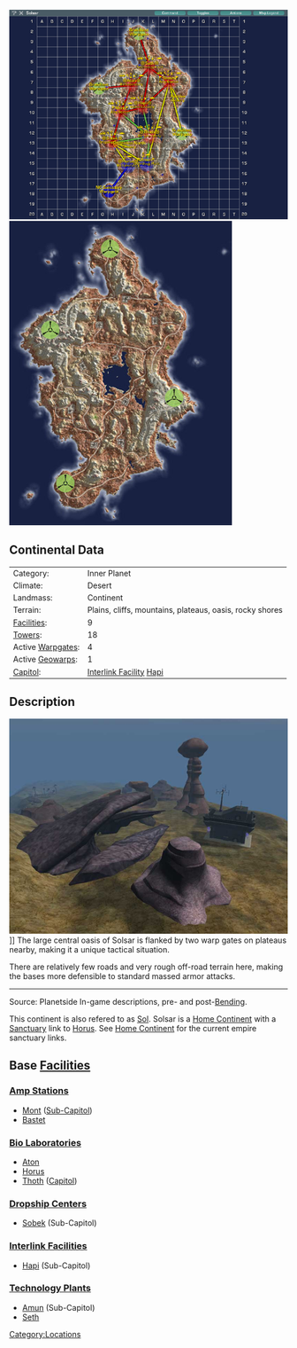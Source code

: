 ![](images/SolsarMap.jpg "fig:SolsarMap.jpg")
![](images/Solsar_Terrain.jpg "fig:Solsar_Terrain.jpg")

## Continental Data

|                                  |                                                          |
| -------------------------------- | -------------------------------------------------------- |
| Category:                        | Inner Planet                                             |
| Climate:                         | Desert                                                   |
| Landmass:                        | Continent                                                |
| Terrain:                         | Plains, cliffs, mountains, plateaus, oasis, rocky shores |
| [Facilities](Facilities.md):     | 9                                                        |
| [Towers](Towers.md):             | 18                                                       |
| Active [Warpgates](Warpgate.md): | 4                                                        |
| Active [Geowarps](Geowarp.md):   | 1                                                        |
| [Capitol](Capitol.md):           | [Interlink Facility](../terminology/Interlink.md) [Hapi](../facilities/Hapi.md)       |

## Description

![](images/Rockswarpgate.jpg "fig:Rockswarpgate.jpg")\]\] The large central
oasis of Solsar is flanked by two warp gates on plateaus nearby, making
it a unique tactical situation.

There are relatively few roads and very rough off-road terrain here,
making the bases more defensible to standard massed armor attacks.

---

Source: Planetside In-game descriptions, pre- and
post-[Bending](Bending.md).

This continent is also refered to as
[Sol](../terminology/Acronyms_and_Slang.md). Solsar is a [Home
Continent](Home_Continent.md) with a
[Sanctuary](Sanctuary.md) link to [Horus](Horus.md). See
[Home Continent](Home_Continent.md) for the current empire
sanctuary links.

## Base [Facilities](Facilities.md)

### [Amp Stations](Amp_Station.md)

- [Mont](../facilities/Mont.md) ([Sub-Capitol](Sub-Capitol.md))
- [Bastet](../facilities/Bastet.md)

### [Bio Laboratories](Bio_Laboratories.md)

- [Aton](../facilities/Aton.md)
- [Horus](Horus.md)
- [Thoth](../facilities/Thoth.md) ([Capitol](Capitol.md))

### [Dropship Centers](Dropship_Center.md)

- [Sobek](../facilities/Sobek.md) (Sub-Capitol)

### [Interlink Facilities](Interlink_Facilities.md)

- [Hapi](../facilities/Hapi.md) (Sub-Capitol)

### [Technology Plants](Technology_Plant.md)

- [Amun](../facilities/Amun.md) (Sub-Capitol)
- [Seth](../facilities/Seth.md)

[Category:Locations](Category:Locations.md)
